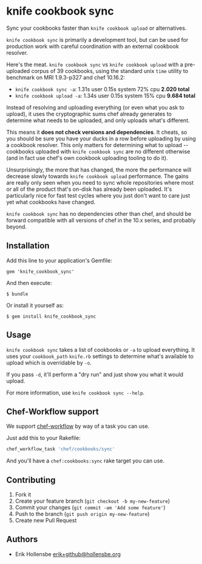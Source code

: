 # knife cookbook sync

Sync your cookbooks faster than `knife cookbook upload` or alternatives.

`knife cookbook sync` is primarily a development tool, but can be used for
production work with careful coordination with an external cookbook resolver.

Here's the meat. `knife cookbook sync` vs `knife cookbook upload` with a
pre-uploaded corpus of 39 cookbooks, using the standard unix `time` utility to
benchmark on MRI 1.9.3-p327 and chef 10.16.2:

* `knife cookbook sync -a`: 1.31s user 0.15s system 72% cpu **2.020 total**
* `knife cookbook upload -a`: 1.34s user 0.15s system 15% cpu **9.684 total**

Instead of resolving and uploading everything (or even what you ask to upload),
it uses the cryptographic sums chef already generates to determine what needs
to be uploaded, and only uploads what's different.

This means it **does not check versions and dependencies**. It cheats, so you
should be sure you have your ducks in a row before uploading by using a
cookbook resolver. This only matters for determining what to upload -- cookbooks
uploaded with `knife cookbook sync` are no different otherwise (and in fact use
chef's own cookbook uploading tooling to do it).

Unsurprisingly, the more that has changed, the more the performance will
decrease slowly towards `knife cookbook upload` performance. The gains are
really only seen when you need to sync whole repositories where most or all of
the product that's on-disk has already been uploaded. It's particularly nice
for fast test cycles where you just don't want to care just yet what cookbooks
have changed.

`knife cookbook sync` has no dependencies other than chef, and should be
forward compatible with all versions of chef in the 10.x series, and probably
beyond.

## Installation

Add this line to your application's Gemfile:

    gem 'knife_cookbook_sync'

And then execute:

    $ bundle

Or install it yourself as:

    $ gem install knife_cookbook_sync

## Usage

`knife cookbook sync` takes a list of cookbooks or `-a` to upload everything.
It uses your `cookbook_path` `knife.rb` settings to determine what's available
to upload which is overridable by `-o`.

If you pass `-d`, it'll perform a "dry run" and just show you what it would
upload.

For more information, use `knife cookbook sync --help`.

## Chef-Workflow support

We support [chef-workflow](https://github.com/chef-workflow/chef-workflow) by
way of a task you can use.

Just add this to your Rakefile:

```ruby
chef_workflow_task 'chef/cookbooks/sync'
```

And you'll have a `chef:cookbooks:sync` rake target you can use.

## Contributing

1. Fork it
2. Create your feature branch (`git checkout -b my-new-feature`)
3. Commit your changes (`git commit -am 'Add some feature'`)
4. Push to the branch (`git push origin my-new-feature`)
5. Create new Pull Request

## Authors

* Erik Hollensbe <erik+github@hollensbe.org>
